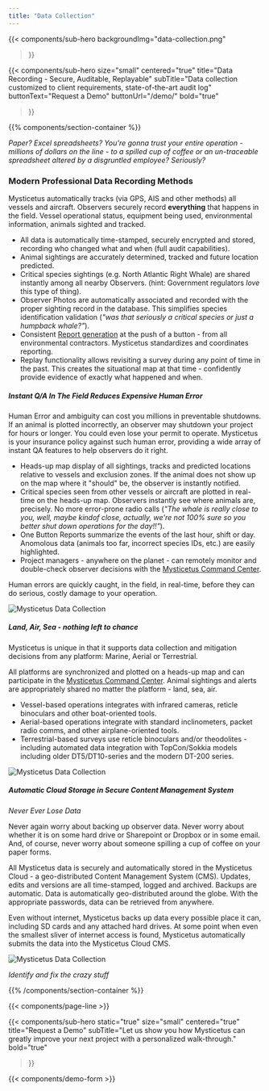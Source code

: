 ```yaml
---
title: "Data Collection"
---
```


{{< components/sub-hero
	backgroundImg="data-collection.png"
>}}

{{< components/sub-hero
	size="small"
	centered="true"
	title="Data Recording - Secure, Auditable, Replayable"
	subTitle="Data collection customized to client requirements, state-of-the-art audit log"
	buttonText="Request a Demo"
	buttonUrl="/demo/"
	bold="true"
>}}

{{% components/section-container %}}

_Paper? Excel spreadsheets? You're gonna trust your entire operation - millions of dollars on the line - to a spilled cup of coffee or an un-traceable spreadsheet altered by a disgruntled employee? Seriously?_

### Modern Professional Data Recording Methods

Mysticetus automatically tracks (via GPS, AIS and other methods) all vessels and aircraft. Observers securely record **everything** that happens in the field. Vessel operational status, equipment being used, environmental information, animals sighted and tracked.

* All data is automatically time-stamped, securely encrypted and stored, recording who changed what and when (full audit capabilities).
* Animal sightings are accurately determined, tracked and future location predicted.
* Critical species sightings (e.g. North Atlantic Right Whale) are shared instantly among all nearby Observers. (hint: Government regulators _love_ this type of thing).
* Observer Photos are automatically associated and recorded with the proper sighting record in the database. This simplifies species identification validation (_"was that seriously a critical species or just a humpback whale?"_).
* Consistent [Report generation](/feature/reporting/) at the push of a button - from all environmental contractors. Mysticetus standardizes and coordinates reporting.
* Replay functionality allows revisiting a survey during any point of time in the past. This creates the situational map at that time - confidently provide evidence of exactly what happened and when.

##### Instant Q/A In The Field Reduces Expensive Human Error

Human Error and ambiguity can cost you millions in preventable shutdowns. If an animal is plotted incorrectly, an observer may shutdown your project for hours or longer. You could even lose your permit to operate.  Mysticetus is your insurance policy against such human error, providing a wide array of instant QA features to help observers do it right.

* Heads-up map display of all sightings, tracks and predicted locations relative to vessels and exclusion zones. If the animal does not show up on the map where it "should" be, the observer is instantly notified.
* Critical species seen from other vessels or aircraft are plotted in real-time on the heads-up map. Observers instantly see where animals are, precisely. No more error-prone radio calls (_"The whale is really close to you, well, maybe kindof close, actually, we're not 100% sure so you better shut down operations for the day!!"_). 
* One Button Reports summarize the events of the last hour, shift or day. Anomolous data (animals too far, incorrect species IDs, etc.) are easily highlighted. 
* Project managers - anywhere on the planet - can remotely monitor and double-check observer decisions with the [Mysticetus Command Center](/feature/mitigation).

Human errors are quickly caught, in the field, in real-time, before they can do serious, costly damage to your operation.

![Mysticetus Data Collection](https://mysticetus.com/wp-content/uploads/2016/05/Mysticetus-data-sheet-image.png)


##### Land, Air, Sea - nothing left to chance

Mysticetus is unique in that it supports data collection and mitigation decisions from any platform: Marine, Aerial or Terrestrial. 

All platforms are synchronized and plotted on a heads-up map and can participate in the [Mysticetus Command Center](/feature/mitigation). Animal sightings and alerts are appropriately shared no matter the platform - land, sea, air.

* Vessel-based operations integrates with infrared cameras, reticle binoculars and other boat-oriented tools.
* Aerial-based operations integrate with standard inclinometers, packet radio comms, and other airplane-oriented tools.
* Terrestrial-based surveys use reticle binoculars and/or theodolites - including automated data integration with TopCon/Sokkia models including older DT5/DT10-series and the modern DT-200 series. 

![Mysticetus Data Collection](https://mysticetus.blob.core.windows.net/web/QA%20features/QA%20recenter%20on%20map.png)


##### Automatic Cloud Storage in Secure Content Management System

_Never Ever Lose Data_

Never again worry about backing up observer data. Never worry about whether it is on some hard drive or Sharepoint or Dropbox or in some email. And, of course, never worry about someone spilling a cup of coffee on your paper forms.

All Mysticetus data is securely and automatically stored in the Mysticetus Cloud - a geo-distributed Content Management System (CMS). Updates, edits and versions are all time-stamped, logged and archived. Backups are automatic. Data is automatically geo-distributed around the globe. With the appropriate passwords, data can be retrieved from anywhere.

Even without internet, Mysticetus backs up data every possible place it can, including SD cards and any attached hard drives. At some point when even the smallest sliver of internet access is found, Mysticetus automatically submits the data into the Mysticetus Cloud CMS. 

![Mysticetus Data Collection](https://mysticetus.blob.core.windows.net/web/QA%20features/QA%20visually%20validate%20observation.png)

_Identify and fix the crazy stuff_

{{% /components/section-container %}}

{{< components/page-line >}}

{{< components/sub-hero
	static="true"
	size="small"
	centered="true"
	title="Request a Demo"
	subTitle="Let us show you how Mysticetus can greatly improve your next project with a personalized walk-through."
	bold="true"
>}}

{{< components/demo-form >}}
